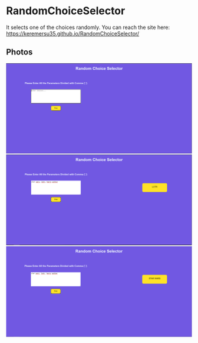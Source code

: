 # RandomChoiceSelector

It selects one of the choices randomly.
You can reach the site here: https://keremersu35.github.io/RandomChoiceSelector/

## Photos

<img src="ss_rand/1.png">
<img src="ss_rand/2.png">
<img src="ss_rand/3.png">
